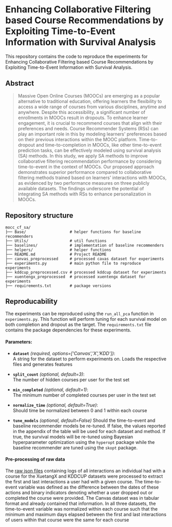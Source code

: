 # Enhancing Collaborative Filtering based Course Recommendations by Exploiting Time-to-Event Information with Survival Analysis

This repository contains the code to reproduce the experiments for Enhancing Collaborative Filtering based Course Recommendations by Exploiting Time-to-Event Information with Survival Analysis.

## Abstract 
> Massive Open Online Courses (MOOCs) are emerging as a popular alternative to traditional education, offering learners the flexibility to access a wide range of courses from various disciplines, anytime and anywhere. Despite this accessibility, a significant number of enrollments in MOOCs result in dropouts. To enhance learner engagement, it is crucial to recommend courses that align with their preferences and needs. Course Recommender Systems (RSs) can play an important role in this by modeling learners' preferences based on their previous interactions within the MOOC platform. Time-to-dropout and time-to-completion in MOOCs, like other time-to-event prediction tasks, can be effectively modeled using survival analysis (SA) methods. In this study, we apply SA methods to improve collaborative filtering recommendation performance by considering time-to-event in the context of MOOCs. Our proposed approach demonstrates superior performance compared to collaborative filtering methods trained based on learners' interactions with MOOCs, as evidenced by two performance measures on three publicly available datasets. The findings underscore the potential of integrating SA methods with RSs to enhance personalization in MOOCs.

## Repository structure

```plaintext
mocc_cf_sa/
├── Base/                   # helper functions for baseline recommenders 
├── Utils/                  # util functions 
├── baselines/              # implementation of baseline recommenders
├── helpers/                # helper functions 
├── README.md               # Project README
├── canvas_preprocessed     # processed cavas dataset for experiments
├── experiments.py          # main python file to reproduce experiments
├── kddcup_preprocessed.csv # processed kddcup dataset for experiments
├── xuentengx_preprocessed  # processed xuentengx dataset for experiments
├── requirements.txt        # package versions
```

## Reproducability

The experiments can be reproduced using the `run_all_pca` function in `experiments.py`. This function will perform tuning for each survival model on both completion and dropout as the target. The `requirements.txt` file contains the package dependencies for these experiments.

#### Parameters:

- **`dataset`** *(required, options=['Canvas','X','KDD'])*:  
  A string for the dataset to perform experiments on. Loads the respective files and generates features

- **`split_count`** *(optional, default=3)*:  
  The number of hidden courses per user for the test set

- **`min_completed`** *(optional, default=1)*:  
  The minimum number of completed courses per user in the test set

- **`normalize_time`** *(optional, default=True)*:  
  Should time be normalized between 0 and 1 within each course

- **`tune_models`** *(optional, default=False)* 
  Should the time-to-event and baseline recommender models be re-tuned. If false, the values reported in the appendix of the table will be used for each dataset and method. If true, the survival models will be re-tuned using Bayesian hyperparameter optimization using the `hyperopt` package while the baseline recommender are tuned using the `skopt` package.

#### Pre-processing of raw data
The [raw json files](http://moocdata.cn/data/user-activity) containing logs of all interactions an individual had with a course for the XuetangX and KDDCUP datasets were processed to extract the first and last interactions a user had with a given course. The time-to-event variable was defined as the difference between the dates of these actions and binary indicators denoting whether a user dropped out or completed the course were provided. The Canvas dataset was in tabular format and already contained that information. In all three datasets, the time-to-event variable was normalized within each course such that the minimum and maximum days elapsed between the first and last interactions of users within that course were the same for each course




